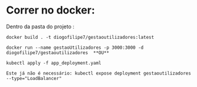 # Correr no docker:

Dentro da pasta do projeto : 
```shell
docker build . -t diogofilipe7/gestaoutilizadores:latest

docker run --name gestaoUtilizadores -p 3000:3000 -d diogofilipe7/gestaoutilizadores  **OU**

kubectl apply -f app_deployment.yaml

Este já não é necessário: kubectl expose deployment gestaoutilizadores --type="LoadBalancer"
```

